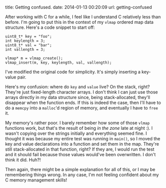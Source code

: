 title: Getting confused.
date: 2014-01-13 00:20:09
url: getting-confused

After working with C for a while, I feel like I understand C relatively less than before. I'm going to put this in the context of my `vlmap` ordered map data structure. Here's a code snippet to start off:

	uint8_t* key = "foo";
	int keylength = 3;
	uint8_t* val = "bar";
	int vallength = 3;

	vlmap* m = vlmap_create();
	vlmap_insert(m, key, keylength, val, vallength);

I've modified the original code for simplicity. It's simply inserting a key-value pair.

Here's my confusion: where do `key` and `value` live? On the stack, right? They're just fixed-length character arrays. I don't think I can just use those arrays directly in my data structure since, being stack-allocated, they'll disappear when the function ends. If this is indeed the case, then I'll have to do a `memcpy` into a `malloc`'d region of memory, and eventually I have to `free` it.

My memory's rather poor. I barely remember how some of those `vlmap` functions work, but that's the result of being *in the zone* late at night :). I wasn't copying over the strings initially and everything seemed fine. I thought it was because my entire test was running in `main()`, so I moved the key and value declarations into a function and set them in the map. They're still stack-allocated in that function, right? If they are, I would run the test and it should fail because those values would've been overwritten. I don't think it did. Huh?!

Then again, there might be a simple explanation for all of this, or I may be remembering things wrong. In any case, I'm not feeling confident about my C memory management skills!

